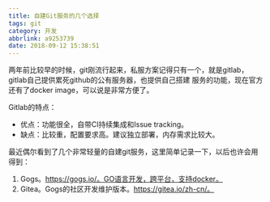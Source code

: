 ```yaml
---
title: 自建Git服务的几个选择
tags: git
category: 开发
abbrlink: a9253739
date: 2018-09-12 15:38:51
---
```

两年前比较早的时候，git刚流行起来，私服方案记得只有一个，就是gitlab，gitlab自己提供累死github的公有服务器，也提供自己搭建
服务的功能，现在官方还有了docker image，可以说是非常方便了。

Gitlab的特点：
- 优点：功能很全，自带CI持续集成和Issue tracking。
- 缺点：比较重，配置要求高。建议独立部署，内存需求比较大。

最近偶尔看到了几个非常轻量的自建git服务，这里简单记录一下，以后也许会用得到：
1. Gogs。https://gogs.io/。GO语言开发，跨平台，支持docker。
2. Gitea。Gogs的社区开发维护版本。https://gitea.io/zh-cn/。
